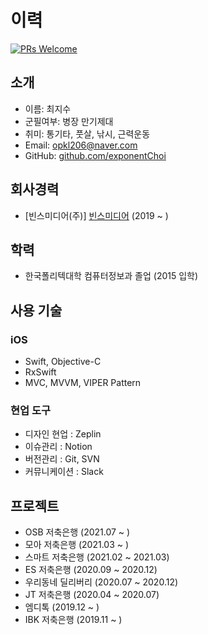 # 이력

[![PRs Welcome](https://img.shields.io/badge/PRs-welcome-brightgreen.svg?style=flat-square)](http://makeapullrequest.com)

## 소개
- 이름: 최지수
- 군필여부: 병장 만기제대
- 취미: 통기타, 풋살, 낚시, 근력운동
- Email: opkl206@naver.com
- GitHub: [github.com/exponentChoi](https://github.com/exponentChoi)

## 회사경력
- [빈스미디어(주)] [빈스미디어](http://www.vinnsmedia.com/) (2019 ~ )

## 학력
- 한국폴리텍대학 컴퓨터정보과 졸업 (2015 입학)

## 사용 기술
### iOS
- Swift, Objective-C
- RxSwift
- MVC, MVVM, VIPER Pattern

### 현업 도구
- 디자인 현업 : Zeplin
- 이슈관리 : Notion
- 버전관리 : Git, SVN
- 커뮤니케이션 : Slack


## 프로젝트
- OSB 저축은행 (2021.07 ~ )
- 모아 저축은행 (2021.03 ~ )
- 스마트 저축은행 (2021.02 ~ 2021.03)
- ES 저축은행 (2020.09 ~ 2020.12)
- 우리동네 딜리버리 (2020.07 ~ 2020.12)
- JT 저축은행 (2020.04 ~ 2020.07)
- 엠디톡 (2019.12 ~ )
- IBK 저축은행 (2019.11 ~ )
